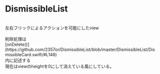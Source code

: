 # DismissibleList <br>
<br>
 左右フリックによるアクションを可能にしたview<br>
<br>
 削除処理は<br>
 [onDelete()](https://github.com/2357or/DismissibleList/blob/master/DismissibleList/DismissibleCard.swift/#L146)<br>
 内に記述する<br>
 現在はviewのheightを0にして消えている風にしている。
